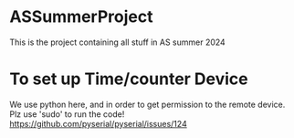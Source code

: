 # ASSummerProject
This is the project containing all stuff in AS summer 2024
# To set up Time/counter Device
We use python here, and in order to get permission to the remote device.
Plz use 'sudo' to run the code!
https://github.com/pyserial/pyserial/issues/124
